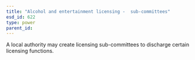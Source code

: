 ```yaml
---
title: "Alcohol and entertainment licensing -  sub-committees"
esd_id: 622
type: power
parent_id:  
---
```


A local authority may create licensing sub-committees to discharge certain licensing functions.


